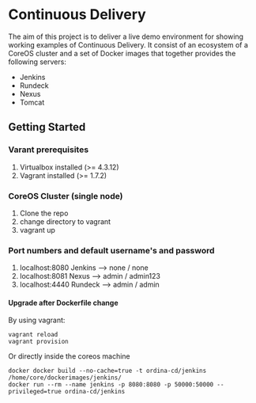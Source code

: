 # Continuous Delivery

The aim of this project is to deliver a live demo environment for showing working examples of Continuous Delivery.
It consist of an ecosystem of a CoreOS cluster and a set of Docker images that together provides the following servers:
- Jenkins
- Rundeck
- Nexus
- Tomcat

## Getting Started

### Varant prerequisites
1. Virtualbox installed (>= 4.3.12)
1. Vagrant installed (>= 1.7.2)
 
### CoreOS Cluster (single node)
1. Clone the repo
1. change directory to vagrant
1. vagrant up

### Port numbers and default username's and password
1. localhost:8080 Jenkins -->  none / none
1. localhost:8081 Nexus --> admin / admin123
1. localhost:4440 Rundeck --> admin / admin

#### Upgrade after Dockerfile change
By using vagrant:
```
vagrant reload
vagrant provision
```
Or directly inside the coreos machine
```
docker docker build --no-cache=true -t ordina-cd/jenkins /home/core/dockerimages/jenkins/
docker run --rm --name jenkins -p 8080:8080 -p 50000:50000 --privileged=true ordina-cd/jenkins
```
